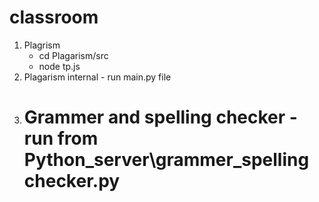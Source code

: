 # classroom
1. Plagrism
   - cd Plagarism/src
   - node tp.js
2. Plagarism internal - run main.py file
3. Grammer and spelling checker - run from Python_server\grammer_spelling checker.py
   =============================
   
   

